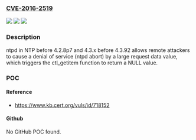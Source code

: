 ### [CVE-2016-2519](https://cve.mitre.org/cgi-bin/cvename.cgi?name=CVE-2016-2519)
![](https://img.shields.io/static/v1?label=Product&message=n%2Fa&color=blue)
![](https://img.shields.io/static/v1?label=Version&message=n%2Fa&color=blue)
![](https://img.shields.io/static/v1?label=Vulnerability&message=n%2Fa&color=brighgreen)

### Description

ntpd in NTP before 4.2.8p7 and 4.3.x before 4.3.92 allows remote attackers to cause a denial of service (ntpd abort) by a large request data value, which triggers the ctl_getitem function to return a NULL value.

### POC

#### Reference
- https://www.kb.cert.org/vuls/id/718152

#### Github
No GitHub POC found.

